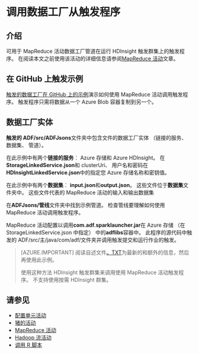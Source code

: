 <properties 
    pageTitle="调用触发程序从 Azure 数据工厂" 
    description="了解如何调用在 Azure 数据工厂使用 MapReduce 活动触发程序。" 
    services="data-factory" 
    documentationCenter="" 
    authors="spelluru" 
    manager="jhubbard" 
    editor="monicar"/>

<tags 
    ms.service="data-factory" 
    ms.workload="data-services" 
    ms.tgt_pltfrm="na" 
    ms.devlang="na" 
    ms.topic="article" 
    ms.date="08/25/2016" 
    ms.author="spelluru"/>

# <a name="invoke-spark-programs-from-data-factory"></a>调用数据工厂从触发程序
## <a name="introduction"></a>介绍
可用于 MapReduce 活动数据工厂管道在运行 HDInsight 触发群集上的触发程序。 在阅读本文之前使用该活动的详细信息请参阅[MapReduce 活动](data-factory-map-reduce.md)文章。 

## <a name="spark-sample-on-github"></a>在 GitHub 上触发示例
[触发的数据工厂在 GitHub 上的示例](https://github.com/Azure/Azure-DataFactory/tree/master/Samples/Spark)演示如何使用 MapReduce 活动调用触发程序。 触发程序只需将数据从一个 Azure Blob 容器复制到另一个。 

## <a name="data-factory-entities"></a>数据工厂实体
**触发的 ADF/src/ADFJsons**文件夹中包含文件的数据工厂实体 （链接的服务、 数据集、 管道）。  

在此示例中有两个**链接的服务**︰ Azure 存储和 Azure HDInsight。 在**StorageLinkedService.json**和 clusterUri、 用户名和密码在**HDInsightLinkedService.json**中的指定您 Azure 存储名称和密钥值。

在此示例中有两个**数据集**︰ **input.json**和**output.json**。 这些文件位于**数据集**文件夹中。  这些文件代表的 MapReduce 活动的输入和输出数据集

在**ADFJsons/管线**文件夹中找到示例管道。 检查管线要理解如何使用 MapReduce 活动调用触发程序。 

MapReduce 活动配置以调用**com.adf.sparklauncher.jar**在 Azure 存储 （在 StorageLinkedService.json 中指定） 中的**adflibs**容器中。 此程序的源代码中触发的 ADF/src/主/java/com/adf/文件夹并调用触发提交和运行作业的触发。 

> [AZURE.IMPORTANT] 
> 阅读自述文件[。TXT](https://github.com/Azure/Azure-DataFactory/blob/master/Samples/Spark/README.txt)为最新的和额外的信息，然后再使用此示例。 
>  
> 使用这种方法 HDInsight 触发群集来调用使用 MapReduce 活动触发程序。 不支持使用按需 HDInsight 群集。   


## <a name="see-also"></a>请参见
- [配置单元活动](data-factory-hive-activity.md)
- [猪的活动](data-factory-pig-activity.md)
- [MapReduce 活动](data-factory-map-reduce.md)
- [Hadoop 流活动](data-factory-hadoop-streaming-activity.md)
- [调用 R 脚本](https://github.com/Azure/Azure-DataFactory/tree/master/Samples/RunRScriptUsingADFSample)
